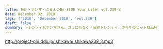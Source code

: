 ```yaml
---
title: 石川・ホンマ・ぶるんのBe-SIDE Your Life! vol.239-3
date: December 02, 2010
tags: ['2010', 'December 2010', 'vol.239']
draft: false
summary: トレンディなホンマさん。ガラにもなく「日経トレンディ」の今年のヒット商品特大号を熟読中！そしてわたくしNAMAEも同じ物を～～。NAMAE
---
```


http://project-phi.ddo.jp/ishikawa/ishikawa239_3.mp3
